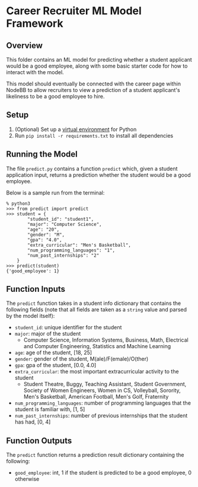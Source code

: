 # Career Recruiter ML Model Framework

## Overview
This folder contains an ML model for predicting whether a student applicant would be a good employee, along with some basic starter code for how to interact with the model.

This model should eventually be connected with the career page within NodeBB to allow recruiters to view a prediction of a student applicant's likeliness to be a good employee to hire.

## Setup
1. (Optional) Set up a [virtual environment](https://docs.python.org/3/library/venv.html) for Python
2. Run `pip install -r requirements.txt` to install all dependencies

## Running the Model
The file `predict.py` contains a function `predict` which, given a student application input, returns a prediction whether the student would be a good employee. 

Below is a sample run from the terminal:
```
% python3
>>> from predict import predict
>>> student = {
        "student_id": "student1",
        "major": "Computer Science",
        "age": "20",
        "gender": "M",
        "gpa": "4.0",
        "extra_curricular": "Men's Basketball",
        "num_programming_languages": "1",
        "num_past_internships": "2"
    }
>>> predict(student)
{'good_employee': 1}
```

## Function Inputs
The `predict` function takes in a student info dictionary that contains the following fields (note that all fields are taken as a `string` value and parsed by the model itself):

- `student_id`: unique identifier for the student
- `major`: major of the student
    - Computer Science, Information Systems, Business, Math, Electrical and Computer Engineering, Statistics and Machine Learning
- `age`: age of the student, [18, 25]
- `gender`: gender of the student, M(ale)/F(emale)/O(ther)
- `gpa`: gpa of the student, [0.0, 4.0]
- `extra_curricular`: the most important extracurricular activity to the student
    -  Student Theatre, Buggy, Teaching Assistant, Student Government, Society of Women Engineers, Women in CS, Volleyball, Sorority, Men's Basketball, American Football, Men's Golf, Fraternity
- `num_programming_languages`: number of programming languages that the student is familiar with, [1, 5]
- `num_past_internships`: number of previous internships that the student has had, [0, 4]

## Function Outputs
The `predict` function returns a prediction result dictionary containing the following:

- `good_employee`: int, 1 if the student is predicted to be a good employee, 0 otherwise
